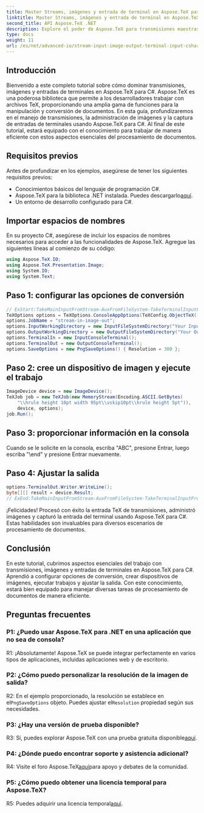 ```yaml
---
title: Master Streams, imágenes y entrada de terminal en Aspose.TeX para C#
linktitle: Master Streams, imágenes y entrada de terminal en Aspose.TeX para C#
second_title: API Aspose.TeX .NET
description: Explore el poder de Aspose.TeX para transmisiones maestras, imágenes y entradas de terminales de C# sin esfuerzo. Descárguelo ahora para procesar documentos sin problemas.
type: docs
weight: 11
url: /es/net/advanced-io/stream-input-image-output-terminal-input-csharp/
---
```

## Introducción

Bienvenido a este completo tutorial sobre cómo dominar transmisiones, imágenes y entradas de terminales en Aspose.TeX para C#. Aspose.TeX es una poderosa biblioteca que permite a los desarrolladores trabajar con archivos TeX, proporcionando una amplia gama de funciones para la manipulación y conversión de documentos. En esta guía, profundizaremos en el manejo de transmisiones, la administración de imágenes y la captura de entradas de terminales usando Aspose.TeX para C#. Al final de este tutorial, estará equipado con el conocimiento para trabajar de manera eficiente con estos aspectos esenciales del procesamiento de documentos.

## Requisitos previos

Antes de profundizar en los ejemplos, asegúrese de tener los siguientes requisitos previos:

- Conocimientos básicos del lenguaje de programación C#.
-  Aspose.TeX para la biblioteca .NET instalada. Puedes descargarlo[aquí](https://releases.aspose.com/tex/net/).
- Un entorno de desarrollo configurado para C#.

## Importar espacios de nombres

En su proyecto C#, asegúrese de incluir los espacios de nombres necesarios para acceder a las funcionalidades de Aspose.TeX. Agregue las siguientes líneas al comienzo de su código:

```csharp
using Aspose.TeX.IO;
using Aspose.TeX.Presentation.Image;
using System.IO;
using System.Text;
```

## Paso 1: configurar las opciones de conversión

```csharp
// ExStart:TakeMainInputFromStream-AuxFromFileSystem-TakeTerminalInputFromConsole-AlternativeImagesStorage
TeXOptions options = TeXOptions.ConsoleAppOptions(TeXConfig.ObjectTeX());
options.JobName = "stream-in-image-out";
options.InputWorkingDirectory = new InputFileSystemDirectory("Your Input Directory");
options.OutputWorkingDirectory = new OutputFileSystemDirectory("Your Output Directory");
options.TerminalIn = new InputConsoleTerminal();
options.TerminalOut = new OutputConsoleTerminal();
options.SaveOptions = new PngSaveOptions() { Resolution = 300 };
```

## Paso 2: cree un dispositivo de imagen y ejecute el trabajo

```csharp
ImageDevice device = new ImageDevice();
TeXJob job = new TeXJob(new MemoryStream(Encoding.ASCII.GetBytes(
    "\\hrule height 10pt width 95pt\\vskip10pt\\hrule height 5pt")),
    device, options);
job.Run();
```

## Paso 3: proporcionar información en la consola

Cuando se le solicite en la consola, escriba "ABC", presione Entrar, luego escriba "\end" y presione Entrar nuevamente.

## Paso 4: Ajustar la salida

```csharp
options.TerminalOut.Writer.WriteLine();
byte[][] result = device.Result;
// ExEnd:TakeMainInputFromStream-AuxFromFileSystem-TakeTerminalInputFromConsole-AlternativeImagesStorage
```

¡Felicidades! Procesó con éxito la entrada TeX de transmisiones, administró imágenes y capturó la entrada del terminal usando Aspose.TeX para C#. Estas habilidades son invaluables para diversos escenarios de procesamiento de documentos.

## Conclusión

En este tutorial, cubrimos aspectos esenciales del trabajo con transmisiones, imágenes y entradas de terminales en Aspose.TeX para C#. Aprendió a configurar opciones de conversión, crear dispositivos de imágenes, ejecutar trabajos y ajustar la salida. Con este conocimiento, estará bien equipado para manejar diversas tareas de procesamiento de documentos de manera eficiente.

## Preguntas frecuentes

### P1: ¿Puedo usar Aspose.TeX para .NET en una aplicación que no sea de consola?

R1: ¡Absolutamente! Aspose.TeX se puede integrar perfectamente en varios tipos de aplicaciones, incluidas aplicaciones web y de escritorio.

### P2: ¿Cómo puedo personalizar la resolución de la imagen de salida?

 R2: En el ejemplo proporcionado, la resolución se establece en el`PngSaveOptions` objeto. Puedes ajustar el`Resolution` propiedad según sus necesidades.

### P3: ¿Hay una versión de prueba disponible?

 R3: Sí, puedes explorar Aspose.TeX con una prueba gratuita disponible[aquí](https://releases.aspose.com/).

### P4: ¿Dónde puedo encontrar soporte y asistencia adicional?

 R4: Visite el foro Aspose.TeX[aquí](https://forum.aspose.com/c/tex/47)para apoyo y debates de la comunidad.

### P5: ¿Cómo puedo obtener una licencia temporal para Aspose.TeX?

 R5: Puedes adquirir una licencia temporal[aquí](https://purchase.aspose.com/temporary-license/).